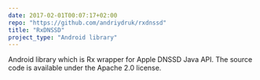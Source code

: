 ```yaml
---
date: 2017-02-01T00:07:17+02:00
repo: "https://github.com/andriydruk/rxdnssd"
title: "RxDNSSD"
project_type: "Android library"
---
```

Android library which is Rx wrapper for Apple DNSSD Java API. The source code is available under the Apache 2.0 license.